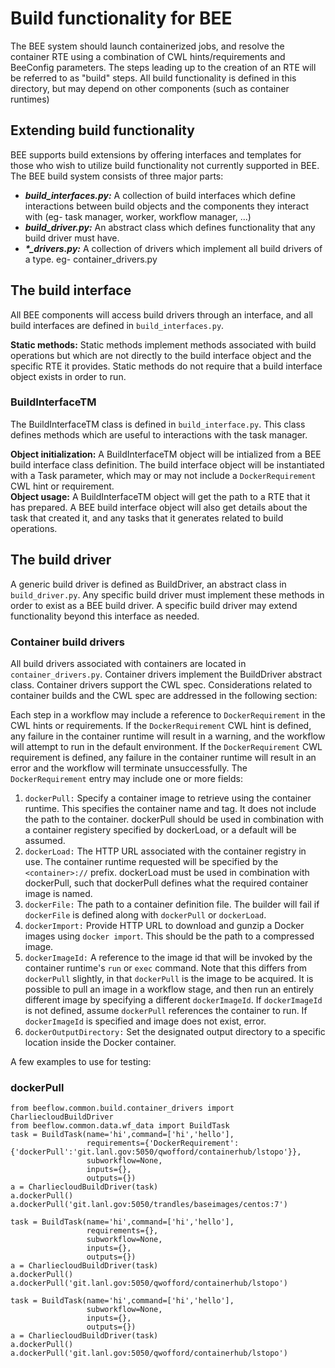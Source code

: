 # Build functionality for BEE

The BEE system should launch containerized jobs, and resolve the container RTE using a combination of CWL hints/requirements and BeeConfig parameters. The steps leading up to the creation of an RTE will be referred to as "build" steps. All build functionality is defined in this directory, but may depend on other components (such as container runtimes)

## Extending build functionality
BEE supports build extensions by offering interfaces and templates for those who wish to utilize build functionality not currently supported in BEE. The BEE build system consists of three major parts:  


* ***build_interfaces.py:*** A collection of build interfaces which define interactions between build objects and the components they interact with (eg- task manager, worker, workflow manager, ...)
* ***build_driver.py:*** An abstract class which defines functionality that any build driver must have.
* ***\*_drivers.py:***  A collection of drivers which implement all build drivers of a type. eg- container_drivers.py


## The build interface

All BEE components will access build drivers through an interface, and all build interfaces are defined in `build_interfaces.py`.

**Static methods:** Static methods implement methods associated with build operations but which are not directly to the build interface object and the specific RTE it provides. Static methods do not require that a build interface object exists in order to run.  

### BuildInterfaceTM
The BuildInterfaceTM class is defined in `build_interface.py`. This class defines methods which are useful to interactions with the task manager.

**Object initialization:** A BuildInterfaceTM object will be intialized from a BEE build interface class definition. The build interface object will be instantiated with a Task parameter, which may or may not include a `DockerRequirement` CWL hint or requirement.  
**Object usage:** A BuildInterfaceTM object will get the path to a RTE that it has prepared. A BEE build interface object will also get details about the task that created it, and any tasks that it generates related to build operations.  

## The build driver

A generic build driver is defined as BuildDriver, an abstract class in `build_driver.py`. Any specific build driver must implement these methods in order to exist as a BEE build driver. A specific build driver may extend functionality beyond this interface as needed.

### Container build drivers

All build drivers associated with containers are located in `container_drivers.py`. Container drivers implement the BuildDriver abstract class. Container drivers support the CWL spec. Considerations related to container builds and the CWL spec are addressed in the following section:

Each step in a workflow may include a reference to `DockerRequirement` in the CWL hints or requirements. If the `DockerRequirement` CWL hint is defined, any failure in the container runtime will result in a warning, and the workflow will attempt to run in the default environment. If the `DockerRequirement` CWL requirement is defined, any failure in the container runtime will result in an error and the workflow will terminate unsuccessfully. The `DockerRequirement` entry may include one or more fields:

1. `dockerPull:` Specify a container image to retrieve using the container runtime. This specifies the container name and tag. It does not include the path to the container. dockerPull should be used in combination with a container registery specified by dockerLoad, or a default will be assumed.
2. `dockerLoad:` The HTTP URL associated with the container registry in use. The container runtime requested will be specified by the `<container>://` prefix. dockerLoad must be used in combination with dockerPull, such that dockerPull defines what the required container image is named.
3. `dockerFile:` The path to a container definition file. The builder will fail if `dockerFile` is defined along with `dockerPull` or `dockerLoad`.
4. `dockerImport:` Provide HTTP URL to download and gunzip a Docker images using `docker import`. This should be the path to a compressed image. 
5. `dockerImageId:` A reference to the image id that will be invoked by the container runtime's `run` or `exec` command. Note that this differs from `dockerPull` slightly, in that `dockerPull` is the image to be acquired. It is possible to pull an image in a workflow stage, and then run an entirely different image by specifying a different `dockerImageId`. If `dockerImageId` is not defined, assume `dockerPull` references the container to run. If `dockerImageId` is specified and image does not exist, error.
6. `dockerOutputDirectory:` Set the designated output directory to a specific location inside the Docker container.


A few examples to use for testing:

### dockerPull
```
from beeflow.common.build.container_drivers import CharliecloudBuildDriver
from beeflow.common.data.wf_data import BuildTask
task = BuildTask(name='hi',command=['hi','hello'],
                 requirements={'DockerRequirement':{'dockerPull':'git.lanl.gov:5050/qwofford/containerhub/lstopo'}},
                 subworkflow=None,
                 inputs={},
                 outputs={})
a = CharliecloudBuildDriver(task)
a.dockerPull()
a.dockerPull('git.lanl.gov:5050/trandles/baseimages/centos:7')

task = BuildTask(name='hi',command=['hi','hello'],
                 requirements={},
                 subworkflow=None,
                 inputs={},
                 outputs={})
a = CharliecloudBuildDriver(task)
a.dockerPull()
a.dockerPull('git.lanl.gov:5050/qwofford/containerhub/lstopo')

task = BuildTask(name='hi',command=['hi','hello'],
                 subworkflow=None,
                 inputs={},
                 outputs={})
a = CharliecloudBuildDriver(task)
a.dockerPull()
a.dockerPull('git.lanl.gov:5050/qwofford/containerhub/lstopo')
```
